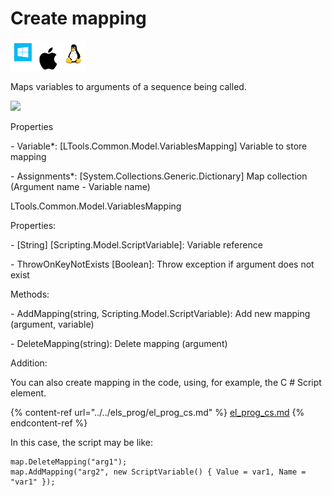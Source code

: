 # Create mapping

![](<../../../../.gitbook/assets/image (242).png>)

Maps variables to arguments of a sequence being called.

![](../../../../.gitbook/assets/Data\_create\_mapping.png)

Properties

&#x20;\- Variable\*: \[LTools.Common.Model.VariablesMapping] Variable to store mapping

&#x20;\- Assignments\*: \[System.Collections.Generic.Dictionary] Map collection (Argument name - Variable name)

LTools.Common.Model.VariablesMapping

Properties:

&#x20;\- \[String] \[Scripting.Model.ScriptVariable]: Variable reference

&#x20;\- ThrowOnKeyNotExists \[Boolean]: Throw exception if argument does not exist

Methods:

&#x20;\- AddMapping(string, Scripting.Model.ScriptVariable): Add new mapping (argument, variable)

&#x20;\- DeleteMapping(string): Delete mapping (argument)

Addition:

You can also create mapping in the code, using, for example, the C # Script element.&#x20;

{% content-ref url="../../els_prog/el_prog_cs.md" %}
[el\_prog\_cs.md](../../els\_prog/el\_prog\_cs.md)
{% endcontent-ref %}

In this case, the script may be like:

```
map.DeleteMapping("arg1");
map.AddMapping("arg2", new ScriptVariable() { Value = var1, Name = "var1" });
```


